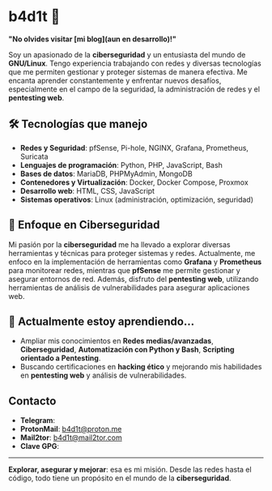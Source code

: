 # b4d1t 👾

**"No olvides visitar [mi blog](aun en desarrollo)!"**

Soy un apasionado de la **ciberseguridad** y un entusiasta del mundo de **GNU/Linux**. Tengo experiencia trabajando con redes y diversas tecnologías que me permiten gestionar y proteger sistemas de manera efectiva. Me encanta aprender constantemente y enfrentar nuevos desafíos, especialmente en el campo de la seguridad, la administración de redes y el **pentesting web**.

## 🛠 **Tecnologías que manejo**
- **Redes y Seguridad**: pfSense, Pi-hole, NGINX, Grafana, Prometheus, Suricata
- **Lenguajes de programación**: Python, PHP, JavaScript, Bash
- **Bases de datos**: MariaDB, PHPMyAdmin, MongoDB
- **Contenedores y Virtualización**: Docker, Docker Compose, Proxmox
- **Desarrollo web**: HTML, CSS, JavaScript
- **Sistemas operativos**: Linux (administración, optimización, seguridad)

## 🔐 **Enfoque en Ciberseguridad**
Mi pasión por la **ciberseguridad** me ha llevado a explorar diversas herramientas y técnicas para proteger sistemas y redes. Actualmente, me enfoco en la implementación de herramientas como **Grafana** y **Prometheus** para monitorear redes, mientras que **pfSense** me permite gestionar y asegurar entornos de red. Además, disfruto del **pentesting web**, utilizando herramientas de análisis de vulnerabilidades para asegurar aplicaciones web.

## 🌱 **Actualmente estoy aprendiendo...**
- Ampliar mis conocimientos en **Redes medias/avanzadas**, **Ciberseguridad**, **Automatización con Python y Bash**, **Scripting orientado a Pentesting**.
- Buscando certificaciones en **hacking ético** y mejorando mis habilidades en **pentesting web** y análisis de vulnerabilidades.

## **Contacto**
- **Telegram**: 
- **ProtonMail**: [b4d1t@proton.me](mailto:b4d1t@proton.me)
- **Mail2tor**: [b4d1t@mail2tor.com](mailto:b4d1t@mail2tor.com)
- **Clave GPG**:
---

**Explorar, asegurar y mejorar**: esa es mi misión. Desde las redes hasta el código, todo tiene un propósito en el mundo de la **ciberseguridad**.

